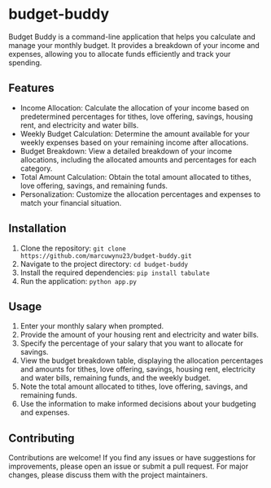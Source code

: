 # budget-buddy

Budget Buddy is a command-line application that helps you calculate and manage your monthly budget. It provides a breakdown of your income and expenses, allowing you to allocate funds efficiently and track your spending.

## Features

- Income Allocation: Calculate the allocation of your income based on predetermined percentages for tithes, love offering, savings, housing rent, and electricity and water bills.
- Weekly Budget Calculation: Determine the amount available for your weekly expenses based on your remaining income after allocations.
- Budget Breakdown: View a detailed breakdown of your income allocations, including the allocated amounts and percentages for each category.
- Total Amount Calculation: Obtain the total amount allocated to tithes, love offering, savings, and remaining funds.
- Personalization: Customize the allocation percentages and expenses to match your financial situation.

## Installation

1. Clone the repository: `git clone https://github.com/marcuwynu23/budget-buddy.git`
2. Navigate to the project directory: `cd budget-buddy`
3. Install the required dependencies: `pip install tabulate`
4. Run the application: `python app.py`

## Usage

1. Enter your monthly salary when prompted.
2. Provide the amount of your housing rent and electricity and water bills.
3. Specify the percentage of your salary that you want to allocate for savings.
4. View the budget breakdown table, displaying the allocation percentages and amounts for tithes, love offering, savings, housing rent, electricity and water bills, remaining funds, and the weekly budget.
5. Note the total amount allocated to tithes, love offering, savings, and remaining funds.
6. Use the information to make informed decisions about your budgeting and expenses.

## Contributing

Contributions are welcome! If you find any issues or have suggestions for improvements, please open an issue or submit a pull request. For major changes, please discuss them with the project maintainers.
